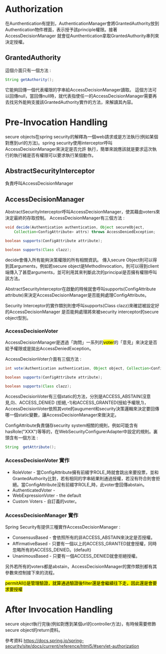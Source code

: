 # Authorization
在Aunthentication有提到，AuthenticationManager會將GrantedAuthority放到Authentication物件裡面，表示授予該principle權限。接著AccessDecisionManager 就會從Aunthentication拿取GrantedAuthority串列來決定授權。

## GrantedAuthority
這個介面只有一個方法 :
```java
String getAuthority();
```
它能夠回傳一個代表權限的字串給AccessDecisionManager讀取。
這個方法可以回傳null，當回傳null時，就代表指使任一的AccessDecisionManager需要再去找另外能夠支援該GrantedAuthority實作的方法，來解讀其內容。

# Pre-Invocation Handling
secure objects在spring security的解釋為一個web請求或是方法執行(例如某個對應到url的方法)。spring security使用interceptor呼叫AccessDecisionManager來決定是否允許
執行，簡單來說應該就是要求這次執行的執行緒是否有權限可以要求執行某個動作。

## AbstractSecurityInterceptor
負責呼叫AccessDecisionManager

## AccessDecisionManager
AbstractSecurityInterceptor呼叫AccessDecisionManager，使其藉由voters來決定最終的存取控制。
AccessDecisionManager有三個方法 :
```java
void decide(Authentication authentication, Object secureObject,
    Collection<ConfigAttribute> attrs) throws AccessDeniedException;

boolean supports(ConfigAttribute attribute);

boolean supports(Class clazz);
```
decide會傳入所有能夠決策權限的所有相關資訊。 傳入secure Object則可以得到其arguments，例如若secure object是MethodInvocation，則可以得到client端傳入了甚麼arguments，並可利用其來判斷此次的principal是否擁有權限呼叫該方法。

AbstractSecurityInterceptor在啟動的時候就會呼叫supports(ConfigAttribute attribute)來決定AccessDecisionManager是否能夠處理ConfigAttribute。

Security Interceptor的實作類別則會呼叫supports(Class clazz)來確認被設定好的AccessDecisionManager 是否能夠處理將來被security interceptor的secure object型別。

### AccessDecisionVoter 
AccessDecisionManager是透過「詢問」一系列的<mark>voter</mark>的「意見」來決定是否給予權限或是拋出AccessDeniedException。

AccessDecisionVoter介面有三個方法 :
```java
int vote(Authentication authentication, Object object, Collection<ConfigAttribute> attrs);

boolean supports(ConfigAttribute attribute);

boolean supports(Class clazz);
```
AccessDecisionVoter有三個static的方法，分別是ACCESS_ABSTAIN(沒意見,0)、ACCESS_DENIED (拒絕,-1)和ACCESS_GRANTED(授給予權限,1)，AccessDecisionVoter依照其vote的augument和security決策邏輯來決定要回傳哪一個static變數，讓AccessDecisionManager來做決定。

ConfigAttribute負責儲存security system相關的規則，例如可能含有hasRole("XXX")等等的，在WebSecurityConfigurerAdapter中設定的規則。裏頭含有一個方法 :
```java
String	getAttribute();
```


### AccessDecisionVoter 實作
* RoleVoter - 當ConfigAttribute擁有前綴字ROLE_時就會跳出來要投票，並和GrantedAuthority比對，若有相同的字串結果則通過授權，若沒有符合則會拒絕。當ConfigAttribute沒有前綴字ROLE_時，此voter會回傳abstain。
* AuthenticatedVoter - 
* WebExpressionVoter - the default
* Custom Voters - 自訂義的voter。

### AccessDecisionManager 實作
Spring Security有提供三種實作AccessDecisionManager :

* ConsensusBased - 會依照所有的非ACCESS_ABSTAIN來決定是否授權。
* AffirmativeBased - 只要有一個以上的ACCESS_GRANTED就會授權，同時忽略所有的ACCESS_DENIED。(default)
* UnanimousBased - 只要有一個ACCESS_DENIED就會拒絕授權。

另外若所有的voters都是abstain，AccessDecisionManager的實作類別都有其參數來控制接下來的流程。

<mark>permitAll()是管理驗證，就算通過驗證後filter還是會繼續往下走，因此還是會要求要授權</mark>


# After Invocation Handling
secure object執行完後(例如對應到某個url的controller方法)，有時候需要修飾secure object的return資料。


參考資料
https://docs.spring.io/spring-security/site/docs/current/reference/html5/#servlet-authorization